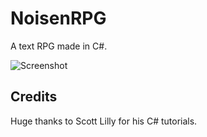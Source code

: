 # NoisenRPG
A text RPG made in C#.

![Screenshot](http://i.imgur.com/iLk2bMU.png)

## Credits
Huge thanks to Scott Lilly for his C# tutorials.
